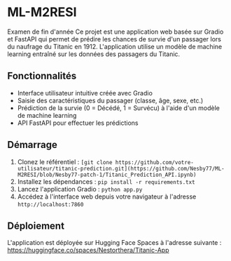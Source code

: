 # ML-M2RESI
Examen de fin d'année
Ce projet est une application web basée sur Gradio et FastAPI qui permet de prédire les chances de survie d'un passager lors du naufrage du Titanic en 1912. L'application utilise un modèle de machine learning entraîné sur les données des passagers du Titanic.

## Fonctionnalités

- Interface utilisateur intuitive créée avec Gradio
- Saisie des caractéristiques du passager (classe, âge, sexe, etc.)
- Prédiction de la survie (0 = Décédé, 1 = Survécu) à l'aide d'un modèle de machine learning
- API FastAPI pour effectuer les prédictions

## Démarrage

1. Clonez le référentiel : `[git clone https://github.com/votre-utilisateur/titanic-prediction.git](https://github.com/Nesby77/ML-M2RESI/blob/Nesby77-patch-1/Titanic_Prediction_API.ipynb)`
2. Installez les dépendances : `pip install -r requirements.txt`
3. Lancez l'application Gradio : `python app.py`
4. Accédez à l'interface web depuis votre navigateur à l'adresse `http://localhost:7860`

## Déploiement

L'application est déployée sur Hugging Face Spaces à l'adresse suivante : https://huggingface.co/spaces/Nestorthera/Titanic-App
